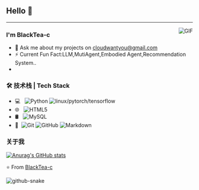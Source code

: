 ## Hello 👋

---
<img align="right" alt="GIF" src="[https://i0.hdslb.com/bfs/article/766b34dee5bb1d411d6a30eb9f598a4d8a99a6af.gif@!web-article-pic.avif](https://i.pximg.net/img-original/img/2024/04/18/00/00/07/117930345_p0.jpg)" />

### I'm BlackTea-c

- 💬 Ask me about my projects on [cloudwantyou@gmail.com](mailto:cloudwantyou@gmail.com)
- ⚡ Current Fun Fact:LLM,MutiAgent,Embodied Agent,Recommendation System..
- 

### 🛠 技术栈 | Tech Stack

- 💻 &#160; ![Python](https://img.shields.io/badge/-Python-333333?style=flat&logo=Java&logoColor=007396)
![linux/pytorch/tensorflow](https://img.shields.io/badge/-Linux-333333?style=flat&logo=Linux&logoColor=FCC624)
- 🌐 &#160; ![HTML5](https://img.shields.io/badge/-HTML5-333333?style=flat&logo=HTML5)
- 🛢 &#160; ![MySQL](https://img.shields.io/badge/-MySQL-333333?style=flat&logo=mysql)
- 🔧 &#160;![Git](https://img.shields.io/badge/-Git-333333?style=flat&logo=git)
![GitHub](https://img.shields.io/badge/-GitHub-333333?style=flat&logo=github)
![Markdown](https://img.shields.io/badge/-Markdown-333333?style=flat&logo=markdown)

### 关于我


[![Anurag's GitHub stats](https://github-readme-stats.vercel.app/api?username=BlackTea-c)](https://github.com/anuraghazra/github-readme-stats)


⭐️ From [BlackTea-c](https://github.com/BlackTea-c)

<picture>
  <source media="(prefers-color-scheme: dark)" srcset="github-snake-dark.svg" />
  <source media="(prefers-color-scheme: light)" srcset="github-snake.svg" />
  <img alt="github-snake" src="github-snake.svg" />
</picture>
